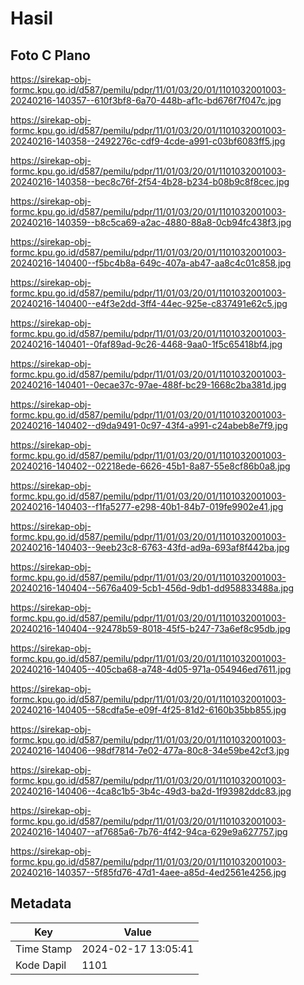 # Hasil

## Foto C Plano

https://sirekap-obj-formc.kpu.go.id/d587/pemilu/pdpr/11/01/03/20/01/1101032001003-20240216-140357--610f3bf8-6a70-448b-af1c-bd676f7f047c.jpg

https://sirekap-obj-formc.kpu.go.id/d587/pemilu/pdpr/11/01/03/20/01/1101032001003-20240216-140358--2492276c-cdf9-4cde-a991-c03bf6083ff5.jpg

https://sirekap-obj-formc.kpu.go.id/d587/pemilu/pdpr/11/01/03/20/01/1101032001003-20240216-140358--bec8c76f-2f54-4b28-b234-b08b9c8f8cec.jpg

https://sirekap-obj-formc.kpu.go.id/d587/pemilu/pdpr/11/01/03/20/01/1101032001003-20240216-140359--b8c5ca69-a2ac-4880-88a8-0cb94fc438f3.jpg

https://sirekap-obj-formc.kpu.go.id/d587/pemilu/pdpr/11/01/03/20/01/1101032001003-20240216-140400--f5bc4b8a-649c-407a-ab47-aa8c4c01c858.jpg

https://sirekap-obj-formc.kpu.go.id/d587/pemilu/pdpr/11/01/03/20/01/1101032001003-20240216-140400--e4f3e2dd-3ff4-44ec-925e-c837491e62c5.jpg

https://sirekap-obj-formc.kpu.go.id/d587/pemilu/pdpr/11/01/03/20/01/1101032001003-20240216-140401--0faf89ad-9c26-4468-9aa0-1f5c65418bf4.jpg

https://sirekap-obj-formc.kpu.go.id/d587/pemilu/pdpr/11/01/03/20/01/1101032001003-20240216-140401--0ecae37c-97ae-488f-bc29-1668c2ba381d.jpg

https://sirekap-obj-formc.kpu.go.id/d587/pemilu/pdpr/11/01/03/20/01/1101032001003-20240216-140402--d9da9491-0c97-43f4-a991-c24abeb8e7f9.jpg

https://sirekap-obj-formc.kpu.go.id/d587/pemilu/pdpr/11/01/03/20/01/1101032001003-20240216-140402--02218ede-6626-45b1-8a87-55e8cf86b0a8.jpg

https://sirekap-obj-formc.kpu.go.id/d587/pemilu/pdpr/11/01/03/20/01/1101032001003-20240216-140403--f1fa5277-e298-40b1-84b7-019fe9902e41.jpg

https://sirekap-obj-formc.kpu.go.id/d587/pemilu/pdpr/11/01/03/20/01/1101032001003-20240216-140403--9eeb23c8-6763-43fd-ad9a-693af8f442ba.jpg

https://sirekap-obj-formc.kpu.go.id/d587/pemilu/pdpr/11/01/03/20/01/1101032001003-20240216-140404--5676a409-5cb1-456d-9db1-dd958833488a.jpg

https://sirekap-obj-formc.kpu.go.id/d587/pemilu/pdpr/11/01/03/20/01/1101032001003-20240216-140404--92478b59-8018-45f5-b247-73a6ef8c95db.jpg

https://sirekap-obj-formc.kpu.go.id/d587/pemilu/pdpr/11/01/03/20/01/1101032001003-20240216-140405--405cba68-a748-4d05-971a-054946ed7611.jpg

https://sirekap-obj-formc.kpu.go.id/d587/pemilu/pdpr/11/01/03/20/01/1101032001003-20240216-140405--58cdfa5e-e09f-4f25-81d2-6160b35bb855.jpg

https://sirekap-obj-formc.kpu.go.id/d587/pemilu/pdpr/11/01/03/20/01/1101032001003-20240216-140406--98df7814-7e02-477a-80c8-34e59be42cf3.jpg

https://sirekap-obj-formc.kpu.go.id/d587/pemilu/pdpr/11/01/03/20/01/1101032001003-20240216-140406--4ca8c1b5-3b4c-49d3-ba2d-1f93982ddc83.jpg

https://sirekap-obj-formc.kpu.go.id/d587/pemilu/pdpr/11/01/03/20/01/1101032001003-20240216-140407--af7685a6-7b76-4f42-94ca-629e9a627757.jpg

https://sirekap-obj-formc.kpu.go.id/d587/pemilu/pdpr/11/01/03/20/01/1101032001003-20240216-140357--5f85fd76-47d1-4aee-a85d-4ed2561e4256.jpg


## Metadata

| Key        | Value               |
| ---------- | ------------------- |
| Time Stamp | 2024-02-17 13:05:41 |
| Kode Dapil | 1101                |




